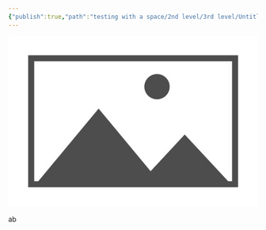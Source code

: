 ```yaml
---
{"publish":true,"path":"testing with a space/2nd level/3rd level/Untitled with a space 3.md","permalink":"/testing-with-a-space/2nd-level/3rd-level/untitled-with-a-space-3/","PassFrontmatter":true}
---
```


![placeholder - Copy - Copy.png](../../../A%20Assets/deeper%20assets/placeholder%20-%20Copy%20-%20Copy.png)



ab